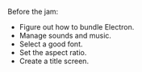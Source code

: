 Before the jam:
- Figure out how to bundle Electron.
- Manage sounds and music.
- Select a good font.
- Set the aspect ratio.
- Create a title screen.
